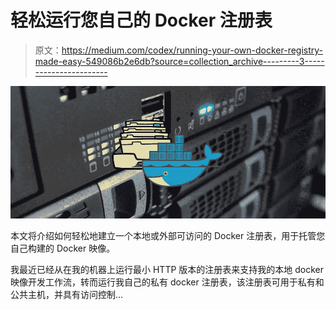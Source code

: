 # 轻松运行您自己的 Docker 注册表

> 原文：<https://medium.com/codex/running-your-own-docker-registry-made-easy-549086b2e6db?source=collection_archive---------3----------------------->

![](img/15899abae3085556839155443972bc5e.png)

本文将介绍如何轻松地建立一个本地或外部可访问的 Docker 注册表，用于托管您自己构建的 Docker 映像。

我最近已经从在我的机器上运行最小 HTTP 版本的注册表来支持我的本地 docker 映像开发工作流，转而运行我自己的私有 docker 注册表，该注册表可用于私有和公共主机，并具有访问控制…